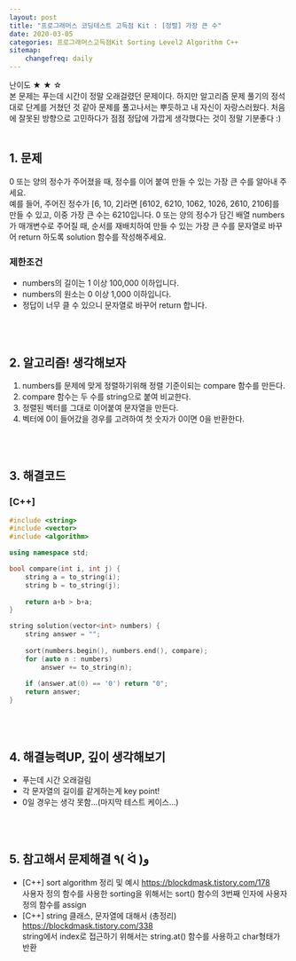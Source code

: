 ```yaml
---
layout: post
title: "프로그래머스 코딩테스트 고득점 Kit : [정렬] 가장 큰 수"
date: 2020-03-05
categories: 프로그래머스고득점Kit Sorting Level2 Algorithm C++
sitemap:
    changefreq: daily
---
```


난이도 ★ ★ ☆  
본 문제는 푸는데 시간이 정말 오래걸렸던 문제이다. 하지만 알고리즘 문제 풀기의 정석대로 단계를 거쳤던 것 같아 문제를 풀고나서는 뿌듯하고 내 자신이 자랑스러웠다. 처음에 잘못된 방향으로 고민하다가 점점 정답에 가깝게 생각했다는 것이 정말 기분좋다 :)  
<br/>

## 1. 문제
0 또는 양의 정수가 주어졌을 때, 정수를 이어 붙여 만들 수 있는 가장 큰 수를 알아내 주세요.  
예를 들어, 주어진 정수가 [6, 10, 2]라면 [6102, 6210, 1062, 1026, 2610, 2106]를 만들 수 있고, 이중 가장 큰 수는 6210입니다.
0 또는 양의 정수가 담긴 배열 numbers가 매개변수로 주어질 때, 순서를 재배치하여 만들 수 있는 가장 큰 수를 문자열로 바꾸어 return 하도록 solution 함수를 작성해주세요.

### 제한조건
- numbers의 길이는 1 이상 100,000 이하입니다.
- numbers의 원소는 0 이상 1,000 이하입니다.
- 정답이 너무 클 수 있으니 문자열로 바꾸어 return 합니다.
<br/>
<br/>

## 2. 알고리즘! 생각해보자
1) numbers를 문제에 맞게 정렬하기위해 정렬 기준이되는 compare 함수를 만든다.  
2) compare 함수는 두 수를 string으로 붙여 비교한다.  
3) 정렬된 벡터를 그대로 이어붙여 문자열을 만든다.  
4) 벡터에 0이 들어갔을 경우를 고려하여 첫 숫자가 0이면 0을 반환한다.  
<br/>
<br/>

## 3. 해결코드
### [C++]
```c++
#include <string>
#include <vector>
#include <algorithm>

using namespace std;

bool compare(int i, int j) {
    string a = to_string(i);
    string b = to_string(j);
    
    return a+b > b+a;
}

string solution(vector<int> numbers) {
    string answer = "";
    
    sort(numbers.begin(), numbers.end(), compare);
    for (auto n : numbers)
        answer += to_string(n);
    
    if (answer.at(0) == '0') return "0";
    return answer;
}
```
<br/>
<br/>

## 4. 해결능력UP, 깊이 생각해보기
- 푸는데 시간 오래걸림
- 각 문자열의 길이를 같게하는게 key point!
- 0일 경우는 생각 못함...(마지막 테스트 케이스...)
<br/>
<br/>

## 5. 참고해서 문제해결 ٩( ᐛ )و
- [C++] sort algorithm 정리 및 예시 <https://blockdmask.tistory.com/178>  
사용자 정의 함수를 사용한 sorting을 위해서는 sort() 함수의 3번째 인자에 사용자 정의 함수를 assign
- [C++] string 클래스, 문자열에 대해서 (총정리) <https://blockdmask.tistory.com/338>  
string에서 index로 접근하기 위해서는 string.at() 함수를 사용하고 char형태가 반환
<br/>
<br/>